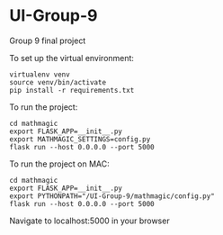 # UI-Group-9
Group 9 final project

To set up the virtual environment:
~~~~
virtualenv venv
source venv/bin/activate
pip install -r requirements.txt
~~~~

To run the project:
~~~~
cd mathmagic
export FLASK_APP=__init__.py
export MATHMAGIC_SETTINGS=config.py
flask run --host 0.0.0.0 --port 5000
~~~~

To run the project on MAC:
~~~~
cd mathmagic
export FLASK_APP=__init__.py
export PYTHONPATH="/UI-Group-9/mathmagic/config.py"
flask run --host 0.0.0.0 --port 5000
~~~~


Navigate to localhost:5000 in your browser
